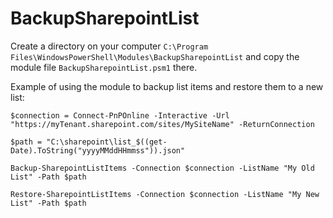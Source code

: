 # BackupSharepointList

Create a directory on your computer `C:\Program Files\WindowsPowerShell\Modules\BackupSharepointList` and copy the module file `BackupSharepointList.psm1` there.

Example of using the module to backup list items and restore them to a new list:
```
$connection = Connect-PnPOnline -Interactive -Url "https://myTenant.sharepoint.com/sites/MySiteName" -ReturnConnection

$path = "C:\sharepoint\list_$((get-Date).ToString("yyyyMMddHHmmss")).json"

Backup-SharepointListItems -Connection $connection -ListName "My Old List" -Path $path

Restore-SharepointListItems -Connection $connection -ListName "My New List" -Path $path
```
